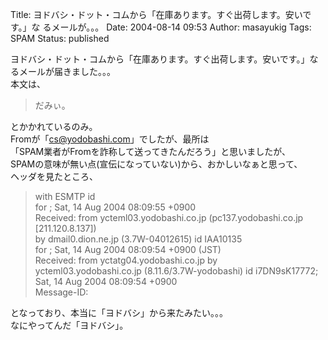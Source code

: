 Title: ヨドバシ・ドット・コムから「在庫あります。すぐ出荷します。安いです。」な るメールが。。。
Date: 2004-08-14 09:53
Author: masayukig
Tags: SPAM
Status: published

ヨドバシ・ドット・コムから「在庫あります。すぐ出荷します。安いです。」なるメールが届きました。。。  
本文は、  

> だみぃ。

とかかれているのみ。  
Fromが「cs@yodobashi.com」でしたが、最所は  
「SPAM業者がFromを詐称して送ってきたんだろう」と思いましたが、  
SPAMの意味が無い点(宣伝になっていない)から、おかしいなぁと思って、  
ヘッダを見たところ、  

> with ESMTP id  
> for ; Sat, 14 Aug 2004 08:09:55 +0900  
> Received: from ycteml03.yodobashi.co.jp (pc137.yodobashi.co.jp
> \[211.120.8.137\])  
> by dmail0.dion.ne.jp (3.7W-04012615) id IAA10135  
> for ; Sat, 14 Aug 2004 08:09:54 +0900 (JST)  
> Received: from yctatg04.yodobashi.co.jp by ycteml03.yodobashi.co.jp
> (8.11.6/3.7W-yodobashi) id i7DN9sK17772; Sat, 14 Aug 2004 08:09:54
> +0900  
> Message-ID:

となっており、本当に「ヨドバシ」から来たみたい。。。  
なにやってんだ「ヨドバシ」。
